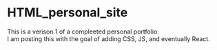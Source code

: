 # HTML_personal_site
This is a verison 1 of a compleeted personal portfolio. <br>
I am posting this with the goal of adding CSS, JS, and eventually React. <br>
